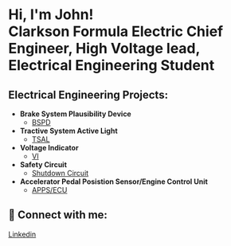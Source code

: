 <h1>Hi, I'm John! <br/><a >Clarkson Formula Electric Chief Engineer</a>, <a >High Voltage lead</a>, <br/> Electrical Engineering Student </a></h1>

<h2>Electrical Engineering Projects:</h2>

- <b>Brake System Plausibility Device</b>
  - [BSPD](https://github.com/joshmadakor1/Algorithms-Practice)
- <b>Tractive System Active Light</b>
  - [TSAL](https://github.com/joshmadakor1/4chan-Image-Analysis-Middleware-C964) 
- <b>Voltage Indicator</b>
  - [VI](https://github.com/joshmadakor1/Sentinel-Lab)
- <b>Safety Circuit</b>
  - [Shutdown Circuit](https://github.com/joshmadakor1/EncrypterPOC)
- <b>Accelerator Pedal Posistion Sensor/Engine Control Unit</b>
  - [APPS/ECU](https://github.com/joshmadakor1/Package-Delivery-Pathfinding-Algorithm)


<h2> 🤳 Connect with me:</h2>
<a href="www.linkedin.com/in/john-fulreader-33182a22b>Linkdin">Linkedin</a>

<!--
**johnfulreader/64** is a ✨ _special_ ✨ repository because its `README.md` (this file) appears on your GitHub profile.


